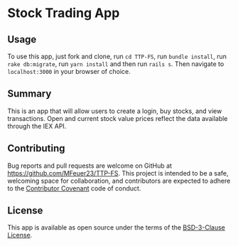# Stock Trading App

## Usage

To use this app, just fork and clone, run `cd TTP-FS`, run `bundle install`, run `rake db:migrate`, run `yarn install` and then run `rails s`. Then navigate to `localhost:3000` in your browser of choice.

## Summary

This is an app that will allow users to create a login, buy stocks, and view transactions. Open and current stock value prices reflect the data available through the IEX API.

## Contributing

Bug reports and pull requests are welcome on GitHub at https://github.com/MFeuer23/TTP-FS. This project is intended to be a safe, welcoming space for collaboration, and contributors are expected to adhere to the [Contributor Covenant](https://www.contributor-covenant.org/) code of conduct.

## License

This app is available as open source under the terms of the [BSD-3-Clause License](https://opensource.org/licenses/BSD-3-Clause).
